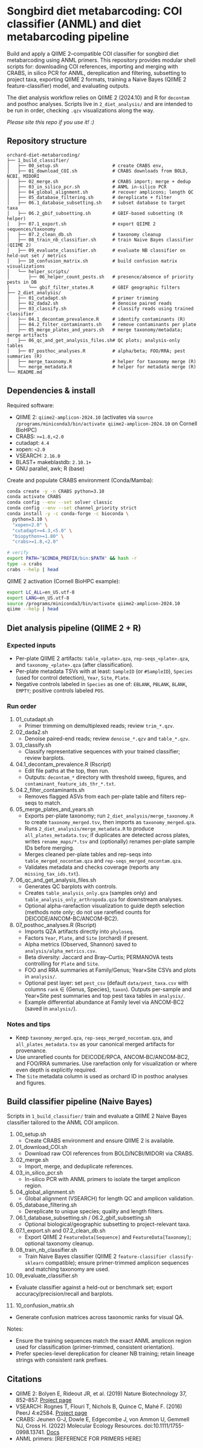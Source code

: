 # Songbird diet metabarcoding: COI classifier (ANML) and diet metabarcoding pipeline

Build and apply a QIIME 2–compatible COI classifier for songbird diet metabarcoding using ANML primers. This repository provides modular shell scripts for: downloading COI references, importing and merging with CRABS, in silico PCR for ANML, dereplication and filtering, subsetting to project taxa, exporting QIIME 2 formats, training a Naive Bayes (QIIME 2 feature-classifier) model, and evaluating outputs.

The diet analysis workflow relies on QIIME 2 (2024.10) and R for `decontam` and posthoc analyses. Scripts live in `2_diet_analysis/` and are intended to be run in order, checking `.qzv` visualizations along the way.

*Please site this repo if you use it! :)*

## Repository structure

```text
orchard-diet-metabarcoding/
├── 1_build_classifier/
│   ├── 00_setup.sh                    # create CRABS env,
│   ├── 01_download_COI.sh             # CRABS downloads from BOLD, NCBI, MIDORI
│   ├── 02_merge.sh                    # CRABS import; merge + dedup
│   ├── 03_in_silico_pcr.sh            # ANML in-silico PCR
│   ├── 04_global_alignment.sh         # recover amplicons; length QC
│   ├── 05_database_filtering.sh       # dereplicate + filter
│   ├── 06.1_database_subsetting.sh    # subset database to target taxa
│   ├── 06.2_gbif_subsetting.sh        # GBIF-based subsetting (R helper)
│   ├── 07.1_export.sh                 # export QIIME 2 sequences/taxonomy
│   ├── 07.2_clean_db.sh               # taxonomy cleanup
│   ├── 08_train_nb_classifier.sh      # train Naive Bayes classifier (QIIME 2)
│   ├── 09_evaluate_classifier.sh      # evaluate NB classifier on held-out set / metrics
│   ├── 10_confusion_matrix.sh         # build confusion matrix visualizations
│   └── helper_scripts/
│       ├── 06_helper_count_pests.sh   # presence/absence of priority pests in DB
│       └── gbif_filter_states.R       # GBIF geographic filters
├── 2_diet_analysis/
│   ├── 01_cutadapt.sh                 # primer trimming
│   ├── 02_dada2.sh                    # denoise paired reads
│   ├── 03_classify.sh                 # classify reads using trained classifier
│   ├── 04.1_decontam_prevalence.R     # identify contaminants (R)
│   ├── 04.2_filter_contaminants.sh    # remove contaminants per plate
│   ├── 05_merge_plates_and_years.sh   # merge taxonomy/metadata; merge artifacts
│   ├── 06_qc_and_get_analysis_files.sh# QC plots; analysis-only tables
│   ├── 07_posthoc_analyses.R          # alpha/beta; FOO/RRA; pest summaries (R)
│   ├── merge_taxonomy.R               # helper for taxonomy merge (R)
│   └── merge_metadata.R               # helper for metadata merge (R)
└── README.md
```

## Dependencies & install

Required software:

- QIIME 2: `qiime2-amplicon-2024.10` (activates via `source /programs/miniconda3/bin/activate qiime2-amplicon-2024.10` on Cornell BioHPC)
- CRABS: `>=1.8,<2.0` 
- cutadapt: `4.4`
- xopen: `<2.0` 
- VSEARCH: `2.16.0` 
- BLAST+ makeblastdb: `2.10.1+` 
- GNU parallel, awk; R (base) 

Create and populate CRABS environment (Conda/Mamba):

```bash
conda create -y -n CRABS python=3.10
conda activate CRABS
conda config --env --set solver classic
conda config --env --set channel_priority strict
conda install -y -c conda-forge -c bioconda \
  python=3.10 \
  "xopen<2.0" \
  "cutadapt>=4.3,<5.0" \
  "biopython>=1.80" \
  "crabs>=1.8,<2.0"

# verify
export PATH="$CONDA_PREFIX/bin:$PATH" && hash -r
type -a crabs
crabs --help | head
```

QIIME 2 activation (Cornell BioHPC example):

```bash
export LC_ALL=en_US.utf-8
export LANG=en_US.utf-8
source /programs/miniconda3/bin/activate qiime2-amplicon-2024.10
qiime --help | head
```



## Diet analysis pipeline (QIIME 2 + R)

### Expected inputs
- Per-plate QIIME 2 artifacts: `table_<plate>.qza`, `rep-seqs_<plate>.qza`, and `taxonomy_<plate>.qza` (after classification).
- Per-plate metadata TSVs with at least: `SampleID` (or `#SampleID`), `Species` (used for control detection), `Year`, `Site`, `Plate`.
- Negative controls labeled in `Species` as one of: `EBLANK`, `PBLANK`, `BLANK`, `EMPTY`; positive controls labeled `POS`.

### Run order
1. 01_cutadapt.sh
   - Primer trimming on demultiplexed reads; review `trim_*.qzv`.
2. 02_dada2.sh
   - Denoise paired-end reads; review `denoise_*.qzv` and `table_*.qzv`.
3. 03_classify.sh
   - Classify representative sequences with your trained classifier; review barplots.
4. 04.1_decontam_prevalence.R (Rscript)
   - Edit file paths at the top, then run.
   - Outputs: `decontam_*` directory with threshold sweep, figures, and `contaminant_feature_ids_thr_*.txt`.
5. 04.2_filter_contaminants.sh
   - Removes flagged ASVs from each per-plate table and filters rep-seqs to match.
6. 05_merge_plates_and_years.sh
   - Exports per-plate taxonomy; run `2_diet_analysis/merge_taxonomy.R` to create `taxonomy_merged.tsv`, then imports as `taxonomy_merged.qza`.
   - Runs `2_diet_analysis/merge_metadata.R` to produce `all_plates_metadata.tsv`; if duplicates are detected across plates, writes `rename_maps/*.tsv` and (optionally) renames per-plate sample IDs before merging.
   - Merges cleaned per-plate tables and rep-seqs into `table_merged_nocontam.qza` and `rep-seqs_merged_nocontam.qza`.
   - Validates metadata and checks coverage (reports any `missing_tax_ids.txt`).
7. 06_qc_and_get_analysis_files.sh
   - Generates QC barplots with controls.
   - Creates `table_analysis_only.qza` (samples only) and `table_analysis_only_arthropoda.qza` for downstream analyses.
   - Optional alpha-rarefaction visualization to guide depth selection (methods note only; do not use rarefied counts for DEICODE/ANCOM-BC/ANCOM-BC2).
8. 07_posthoc_analyses.R (Rscript)
   - Imports QZA artifacts directly into `phyloseq`.
   - Factors `Year`, `Plate`, and `Site` (orchard) if present.
   - Alpha metrics (Observed, Shannon) saved to `analysis/alpha_metrics.csv`.
   - Beta diversity: Jaccard and Bray–Curtis; PERMANOVA tests controlling for `Plate` and `Site`.
   - FOO and RRA summaries at Family/Genus; Year×Site CSVs and plots in `analysis/`.
   - Optional pest layer: set `pest_csv` (default `data/pest_taxa.csv` with columns `rank` ∈ {Genus, Species}, `taxon`). Outputs per-sample and Year×Site pest summaries and top pest taxa tables in `analysis/`.
   - Example differential abundance at Family level via ANCOM-BC2 (saved in `analysis/`).

### Notes and tips
- Keep `taxonomy_merged.qza`, `rep-seqs_merged_nocontam.qza`, and `all_plates_metadata.tsv` as your canonical merged artifacts for provenance.
- Use unrarefied counts for DEICODE/RPCA, ANCOM‑BC/ANCOM‑BC2, and FOO/RRA summaries. Use rarefaction only for visualization or where even depth is explicitly required.
- The `Site` metadata column is used as orchard ID in posthoc analyses and figures.


## Build classifier pipeline (Naive Bayes)

Scripts in `1_build_classifier/` train and evaluate a QIIME 2 Naive Bayes classifier tailored to the ANML COI amplicon.

1. 00_setup.sh
   - Create CRABS environment and ensure QIIME 2 is available.
2. 01_download_COI.sh
   - Download raw COI references from BOLD/NCBI/MIDORI via CRABS.
3. 02_merge.sh
   - Import, merge, and deduplicate references.
4. 03_in_silico_pcr.sh
   - In-silico PCR with ANML primers to isolate the target amplicon region.
5. 04_global_alignment.sh
   - Global alignment (VSEARCH) for length QC and amplicon validation.
6. 05_database_filtering.sh
   - Dereplicate to unique species; quality and length filters.
7. 06.1_database_subsetting.sh / 06.2_gbif_subsetting.sh
   - Optional biological/geographic subsetting to project-relevant taxa.
8. 07.1_export.sh and 07.2_clean_db.sh
   - Export QIIME 2 `FeatureData[Sequence]` and `FeatureData[Taxonomy]`; optional taxonomy cleanup.
9. 08_train_nb_classifier.sh
   - Train Naive Bayes classifier (QIIME 2 `feature-classifier classify-sklearn` compatible); ensure primer-trimmed amplicon sequences and matching taxonomy are used.
10. 09_evaluate_classifier.sh
   - Evaluate classifier against a held-out or benchmark set; export accuracy/precision/recall and barplots.
11. 10_confusion_matrix.sh
   - Generate confusion matrices across taxonomic ranks for visual QA.

Notes:
- Ensure the training sequences match the exact ANML amplicon region used for classification (primer-trimmed, consistent orientation).
- Prefer species-level dereplication for cleaner NB training; retain lineage strings with consistent rank prefixes.



## Citations

- QIIME 2: Bolyen E, Rideout JR, et al. (2019) Nature Biotechnology 37, 852–857. [Project page](https://qiime2.org)
- VSEARCH: Rognes T, Flouri T, Nichols B, Quince C, Mahé F. (2016) PeerJ 4:e2584. [Project page](https://github.com/torognes/vsearch)
- CRABS: Jeunen G-J, Dowle E, Edgecombe J, von Ammon U, Gemmell NJ, Cross H. (2022) Molecular Ecology Resources. doi:10.1111/1755-0998.13741. [Docs](https://github.com/GenomicsAotearoa/crabs)
- ANML primers: [REFERENCE FOR PRIMERS HERE]

